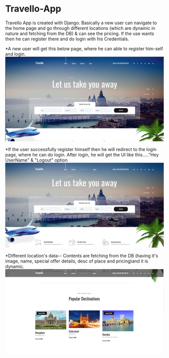 # Travello-App
Travello App is created with Django. Basically a new user can navigate to the home page and go through different locations (which are dynamic in nature and fetching from the DB) &amp; can see the pricing. If the use wants then he can register there and do login with his Credentials.

*A new user will get this below page, where he can able to register him-self and login.
![](assets/images/home1.png)

*If the user successfully register himself then he will redirect to the login page, where he can do login. After login, he will get the UI like this....."Hey UserName" & "Logout" option
![](assets/images/home2.png)

*Different location's data--
Contents are fetching from the DB (having it's image, name, special offer details, desc of place and pricing)and it is dynamic.
![](assets/images/home3.png)
